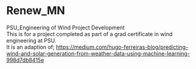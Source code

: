 # Renew_MN
PSU_Engineering of Wind Project Development \
This is for a project completed as part of a grad certificate in wind engineering at PSU. \
It is an adaption of; https://medium.com/hugo-ferreiras-blog/predicting-wind-and-solar-generation-from-weather-data-using-machine-learning-998d7db8415e

